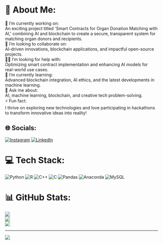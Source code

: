 # 💫 About Me:
🌌 I’m currently working on:<br>An exciting project titled 'Smart Contracts for Organ Donation Matching with AI,' combining AI and blockchain to create a secure, transparent system for matching organ donors and recipients.<br>🤝 I’m looking to collaborate on:<br>AI-driven innovations, blockchain applications, and impactful open-source projects.<br>🧑‍💻 I’m looking for help with:<br>Optimizing smart contract implementation and enhancing AI models for real-world use cases.<br>🌱 I’m currently learning:<br>Advanced blockchain integration, AI ethics, and the latest developments in machine learning.<br>💬 Ask me about:<br>AI, machine learning, blockchain, and creative tech problem-solving.<br>⚡ Fun fact:<br>I thrive on exploring new technologies and love participating in hackathons to transform innovative ideas into reality!


## 🌐 Socials:
[![Instagram](https://img.shields.io/badge/Instagram-%23E4405F.svg?logo=Instagram&logoColor=white)](https://instagram.com/kartik__ghansela) [![LinkedIn](https://img.shields.io/badge/LinkedIn-%230077B5.svg?logo=linkedin&logoColor=white)](https://linkedin.com/in/KartikGhansela) 

# 💻 Tech Stack:
![Python](https://img.shields.io/badge/python-3670A0?style=for-the-badge&logo=python&logoColor=ffdd54) ![R](https://img.shields.io/badge/r-%23276DC3.svg?style=for-the-badge&logo=r&logoColor=white) ![C++](https://img.shields.io/badge/c++-%2300599C.svg?style=for-the-badge&logo=c%2B%2B&logoColor=white) ![C](https://img.shields.io/badge/c-%2300599C.svg?style=for-the-badge&logo=c&logoColor=white) ![Pandas](https://img.shields.io/badge/pandas-%23150458.svg?style=for-the-badge&logo=pandas&logoColor=white) ![Anaconda](https://img.shields.io/badge/Anaconda-%2344A833.svg?style=for-the-badge&logo=anaconda&logoColor=white) ![MySQL](https://img.shields.io/badge/mysql-4479A1.svg?style=for-the-badge&logo=mysql&logoColor=white)
# 📊 GitHub Stats:
![](https://github-readme-stats.vercel.app/api?username=KartikGhansela&theme=tokyonight&hide_border=false&include_all_commits=false&count_private=false)<br/>
![](https://github-readme-streak-stats.herokuapp.com/?user=KartikGhansela&theme=tokyonight&hide_border=false)<br/>
![](https://github-readme-stats.vercel.app/api/top-langs/?username=KartikGhansela&theme=tokyonight&hide_border=false&include_all_commits=false&count_private=false&layout=compact)

---
[![](https://visitcount.itsvg.in/api?id=KartikGhansela&icon=0&color=3)](https://visitcount.itsvg.in)

